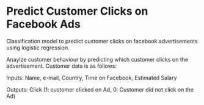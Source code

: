 # Predict Customer Clicks on Facebook Ads

Classification model to predict customer clicks on facebook advertisements using logistic regression.

Anaylze customer behaviour by predicting which customer clicks on the advertisement. Customer data is as follows:

Inputs: Name, e-mail, Country, Time on Facebook, Estimated Salary

Outputs: Click (1: customer clicked on Ad, 0: Customer did not click on the Ad)
